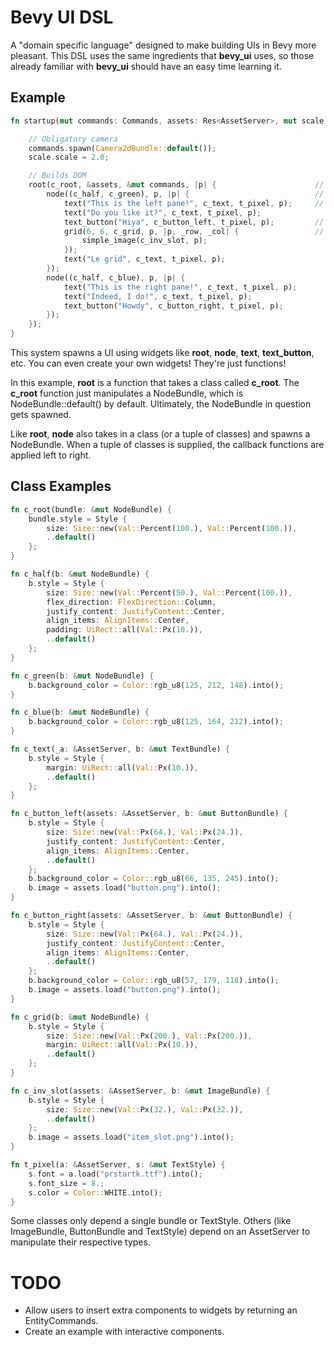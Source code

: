 # Bevy UI DSL

A "domain specific language" designed to make building UIs in Bevy more pleasant. This DSL uses the same ingredients that **bevy_ui** uses, so those already familiar with **bevy_ui** should have an easy time learning it.

## Example

```rust
fn startup(mut commands: Commands, assets: Res<AssetServer>, mut scale: ResMut<UiScale>) {

    // Obligatory camera
    commands.spawn(Camera2dBundle::default());
    scale.scale = 2.0;

    // Builds DOM
    root(c_root, &assets, &mut commands, |p| {                      // Spawns the root NodeBundle. AssetServer gets propagated.
        node((c_half, c_green), p, |p| {                            // Spawns the left pane as a NodeBundle.
            text("This is the left pane!", c_text, t_pixel, p);     // Spawns a TextBundle.
            text("Do you like it?", c_text, t_pixel, p);
            text_button("Hiya", c_button_left, t_pixel, p);         // Spawns a ButtonBundle with a TextBundle child in the middle. Convenience widget.
            grid(6, 6, c_grid, p, |p, _row, _col| {                 // Spawns a NodeBundle container with a NodeBundle for each cell (6x6).
                simple_image(c_inv_slot, p);
            });
            text("Le grid", c_text, t_pixel, p);
        });
        node((c_half, c_blue), p, |p| {
            text("This is the right pane!", c_text, t_pixel, p);
            text("Indeed, I do!", c_text, t_pixel, p);
            text_button("Howdy", c_button_right, t_pixel, p);
        });
    });
}

```

This system spawns a UI using widgets like **root**, **node**, **text**, **text_button**, etc.
You can even create your own widgets! They're just functions!

In this example, **root** is a function that takes a class called **c_root**. The **c_root** function just manipulates a NodeBundle, which is NodeBundle::default() by default. Ultimately, the NodeBundle in question gets spawned.

Like **root**, **node** also takes in a class (or a tuple of classes) and spawns a NodeBundle. When a tuple of classes is supplied, the callback functions are applied left to right.

## Class Examples

```rust
fn c_root(bundle: &mut NodeBundle) {
    bundle.style = Style {
        size: Size::new(Val::Percent(100.), Val::Percent(100.)),
        ..default()
    };
}

fn c_half(b: &mut NodeBundle) {
    b.style = Style {
        size: Size::new(Val::Percent(50.), Val::Percent(100.)),
        flex_direction: FlexDirection::Column,
        justify_content: JustifyContent::Center,
        align_items: AlignItems::Center,
        padding: UiRect::all(Val::Px(10.)),
        ..default()
    };
}

fn c_green(b: &mut NodeBundle) {
    b.background_color = Color::rgb_u8(125, 212, 148).into();
}

fn c_blue(b: &mut NodeBundle) {
    b.background_color = Color::rgb_u8(125, 164, 212).into();
}

fn c_text(_a: &AssetServer, b: &mut TextBundle) {
    b.style = Style {
        margin: UiRect::all(Val::Px(10.)),
        ..default()
    };
}

fn c_button_left(assets: &AssetServer, b: &mut ButtonBundle) {
    b.style = Style {
        size: Size::new(Val::Px(64.), Val::Px(24.)),
        justify_content: JustifyContent::Center,
        align_items: AlignItems::Center,
        ..default()
    };
    b.background_color = Color::rgb_u8(66, 135, 245).into();
    b.image = assets.load("button.png").into();
}

fn c_button_right(assets: &AssetServer, b: &mut ButtonBundle) {
    b.style = Style {
        size: Size::new(Val::Px(64.), Val::Px(24.)),
        justify_content: JustifyContent::Center,
        align_items: AlignItems::Center,
        ..default()
    };
    b.background_color = Color::rgb_u8(57, 179, 118).into();
    b.image = assets.load("button.png").into();
}

fn c_grid(b: &mut NodeBundle) {
    b.style = Style {
        size: Size::new(Val::Px(200.), Val::Px(200.)),
        margin: UiRect::all(Val::Px(10.)),
        ..default()
    };
}

fn c_inv_slot(assets: &AssetServer, b: &mut ImageBundle) {
    b.style = Style {
        size: Size::new(Val::Px(32.), Val::Px(32.)),
        ..default()
    };
    b.image = assets.load("item_slot.png").into();
}

fn t_pixel(a: &AssetServer, s: &mut TextStyle) {
    s.font = a.load("prstartk.ttf").into();
    s.font_size = 8.;
    s.color = Color::WHITE.into();
}
```

Some classes only depend a single bundle or TextStyle. Others (like ImageBundle, ButtonBundle and TextStyle) depend on an AssetServer to manipulate their respective types.

# TODO
* Allow users to insert extra components to widgets by returning an EntityCommands.
* Create an example with interactive components.